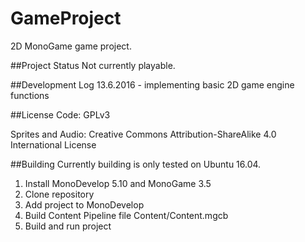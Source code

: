 # GameProject
2D MonoGame game project.

##Project Status
Not currently playable.

##Development Log
13.6.2016 - implementing basic 2D game engine functions

##License
Code: GPLv3

Sprites and Audio: Creative Commons Attribution-ShareAlike 4.0 International License

##Building
Currently building is only tested on Ubuntu 16.04.

1. Install MonoDevelop 5.10 and MonoGame 3.5
2. Clone repository
3. Add project to MonoDevelop
4. Build Content Pipeline file Content/Content.mgcb
5. Build and run project
